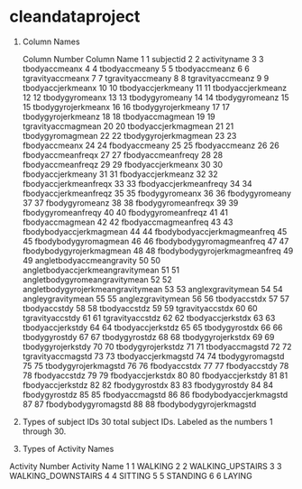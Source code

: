cleandataproject
================

1. Column Names


   Column Number                       Column Name
1              1                         subjectid
2              2                      activityname
3              3                     tbodyaccmeanx
4              4                     tbodyaccmeany
5              5                     tbodyaccmeanz
6              6                  tgravityaccmeanx
7              7                  tgravityaccmeany
8              8                  tgravityaccmeanz
9              9                 tbodyaccjerkmeanx
10            10                 tbodyaccjerkmeany
11            11                 tbodyaccjerkmeanz
12            12                    tbodygyromeanx
13            13                    tbodygyromeany
14            14                    tbodygyromeanz
15            15                tbodygyrojerkmeanx
16            16                tbodygyrojerkmeany
17            17                tbodygyrojerkmeanz
18            18                   tbodyaccmagmean
19            19                tgravityaccmagmean
20            20               tbodyaccjerkmagmean
21            21                  tbodygyromagmean
22            22              tbodygyrojerkmagmean
23            23                     fbodyaccmeanx
24            24                     fbodyaccmeany
25            25                     fbodyaccmeanz
26            26                 fbodyaccmeanfreqx
27            27                 fbodyaccmeanfreqy
28            28                 fbodyaccmeanfreqz
29            29                 fbodyaccjerkmeanx
30            30                 fbodyaccjerkmeany
31            31                 fbodyaccjerkmeanz
32            32             fbodyaccjerkmeanfreqx
33            33             fbodyaccjerkmeanfreqy
34            34             fbodyaccjerkmeanfreqz
35            35                    fbodygyromeanx
36            36                    fbodygyromeany
37            37                    fbodygyromeanz
38            38                fbodygyromeanfreqx
39            39                fbodygyromeanfreqy
40            40                fbodygyromeanfreqz
41            41                   fbodyaccmagmean
42            42               fbodyaccmagmeanfreq
43            43           fbodybodyaccjerkmagmean
44            44       fbodybodyaccjerkmagmeanfreq
45            45              fbodybodygyromagmean
46            46          fbodybodygyromagmeanfreq
47            47          fbodybodygyrojerkmagmean
48            48      fbodybodygyrojerkmagmeanfreq
49            49          angletbodyaccmeangravity
50            50  angletbodyaccjerkmeangravitymean
51            51     angletbodygyromeangravitymean
52            52 angletbodygyrojerkmeangravitymean
53            53                 anglexgravitymean
54            54                 angleygravitymean
55            55                 anglezgravitymean
56            56                      tbodyaccstdx
57            57                      tbodyaccstdy
58            58                      tbodyaccstdz
59            59                   tgravityaccstdx
60            60                   tgravityaccstdy
61            61                   tgravityaccstdz
62            62                  tbodyaccjerkstdx
63            63                  tbodyaccjerkstdy
64            64                  tbodyaccjerkstdz
65            65                     tbodygyrostdx
66            66                     tbodygyrostdy
67            67                     tbodygyrostdz
68            68                 tbodygyrojerkstdx
69            69                 tbodygyrojerkstdy
70            70                 tbodygyrojerkstdz
71            71                    tbodyaccmagstd
72            72                 tgravityaccmagstd
73            73                tbodyaccjerkmagstd
74            74                   tbodygyromagstd
75            75               tbodygyrojerkmagstd
76            76                      fbodyaccstdx
77            77                      fbodyaccstdy
78            78                      fbodyaccstdz
79            79                  fbodyaccjerkstdx
80            80                  fbodyaccjerkstdy
81            81                  fbodyaccjerkstdz
82            82                     fbodygyrostdx
83            83                     fbodygyrostdy
84            84                     fbodygyrostdz
85            85                    fbodyaccmagstd
86            86            fbodybodyaccjerkmagstd
87            87               fbodybodygyromagstd
88            88           fbodybodygyrojerkmagstd

2.  Types of subject IDs
        30 total subject IDs.  Labeled as the numbers 1 through 30.


3.  Types of Activity Names

  Activity Number      Activity Name
1               1            WALKING
2               2   WALKING_UPSTAIRS
3               3 WALKING_DOWNSTAIRS
4               4            SITTING
5               5           STANDING
6               6             LAYING